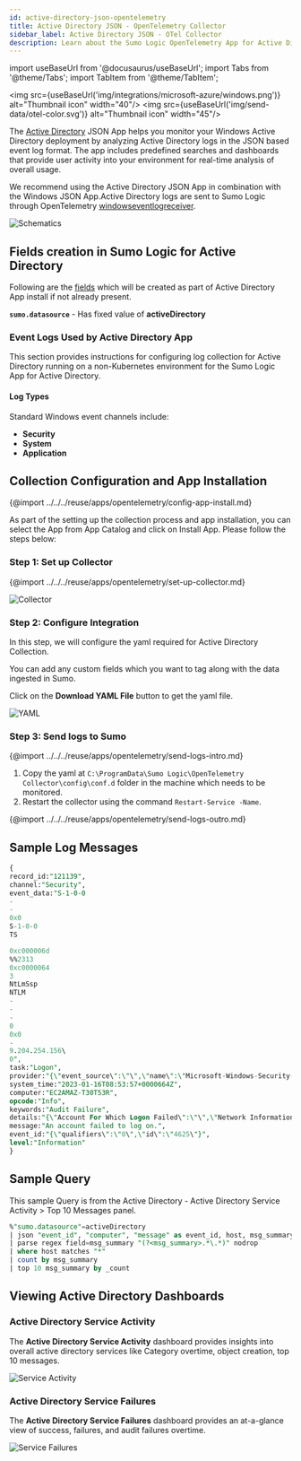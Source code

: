 ```yaml
---
id: active-directory-json-opentelemetry
title: Active Directory JSON - OpenTelemetry Collector
sidebar_label: Active Directory JSON - OTel Collector
description: Learn about the Sumo Logic OpenTelemetry App for Active Directory JSON.
---
```


import useBaseUrl from '@docusaurus/useBaseUrl';
import Tabs from '@theme/Tabs';
import TabItem from '@theme/TabItem';

<img src={useBaseUrl('img/integrations/microsoft-azure/windows.png')} alt="Thumbnail icon" width="40"/> <img src={useBaseUrl('img/send-data/otel-color.svg')} alt="Thumbnail icon" width="45"/>

The [Active Directory](https://learn.microsoft.com/en-us/windows-server/identity/ad-ds/get-started/virtual-dc/active-directory-domain-services-overview) JSON App helps you monitor your Windows Active Directory deployment by analyzing Active Directory logs in the JSON based event log format. The app includes predefined searches and dashboards that provide user activity into your environment for real-time analysis of overall usage.

We recommend using the Active Directory JSON App in combination with the Windows JSON App.Active Directory logs are sent to Sumo Logic through OpenTelemetry [windowseventlogreceiver](https://github.com/open-telemetry/opentelemetry-collector-contrib/tree/main/receiver/windowseventlogreceiver).

<img src='https://sumologic-app-data-v2.s3.amazonaws.com/dashboards/Active-Directory-OpenTelemetry/Active-Directory-Schematics.png' alt="Schematics" />

## Fields creation in Sumo Logic for Active Directory

Following are the [fields](https://help.sumologic.com/docs/manage/fields/) which will be created as part of Active Directory App install if not already present.

**`sumo.datasource`** - Has fixed value of **activeDirectory**

### Event Logs Used by Active Directory App

This section provides instructions for configuring log collection for Active Directory running on a non-Kubernetes environment for the Sumo Logic App for Active Directory.

#### Log Types

Standard Windows event channels include:
-   **Security**
-   **System**
-   **Application**

## Collection Configuration and App Installation

{@import ../../../reuse/apps/opentelemetry/config-app-install.md}

As part of the setting up the collection process and app installation, you can select the App from App Catalog and click on Install App. Please follow the steps below:

### Step 1: Set up Collector

{@import ../../../reuse/apps/opentelemetry/set-up-collector.md}

<img src='https://sumologic-app-data-v2.s3.amazonaws.com/dashboards/Active-Directory-OpenTelemetry/Active-Directory-Collector.png' alt="Collector" />

### Step 2: Configure Integration

In this step, we will configure the yaml required for Active Directory Collection.

You can add any custom fields which you want to tag along with the data ingested in Sumo.

Click on the **Download YAML File** button to get the yaml file.

<img src='https://sumologic-app-data-v2.s3.amazonaws.com/dashboards/Active-Directory-OpenTelemetry/Active-Directory-YAML.png' alt="YAML" />

### Step 3: Send logs to Sumo

{@import ../../../reuse/apps/opentelemetry/send-logs-intro.md}

1. Copy the yaml at `C:\ProgramData\Sumo Logic\OpenTelemetry Collector\config\conf.d` folder in the machine which needs to be monitored.
2. Restart the collector using the command `Restart-Service -Name`.

{@import ../../../reuse/apps/opentelemetry/send-logs-outro.md}


## Sample Log Messages

```sql
{
record_id:"121139",
channel:"Security",
event_data:"S-1-0-0
-
-
0x0
S-1-0-0
TS

0xc000006d
%%2313
0xc0000064
3
NtLmSsp
NTLM
-
-
-
0
0x0
-
9.204.254.156\
0",
task:"Logon",
provider:"{\"event_source\":\"\",\"name\":\"Microsoft-Windows-Security-Auditing\",\"guid\":\"{54849625-5478-4994-a5ba-3e3b0328c30d}\"}",
system_time:"2023-01-16T08:53:57+0000664Z",
computer:"EC2AMAZ-T30T53R",
opcode:"Info",
keywords:"Audit Failure",
details:"{\"Account For Which Logon Failed\":\"\",\"Network Information\":\"\",\"Failure Information\":\"\",\"Detailed Authentication Information\":\"\",\"Subject\":\"\",\"Process Information\":\"\",\"Logon Type\":\"3\",\"Additional Context\":\"\"}",
message:"An account failed to log on.",
event_id:"{\"qualifiers\":\"0\",\"id\":\"4625\"}",
level:"Information"
}
```

## Sample Query

This sample Query is from the Active Directory - Active Directory Service Activity > Top 10 Messages panel.

```sql
%"sumo.datasource"=activeDirectory
| json "event_id", "computer", "message" as event_id, host, msg_summary nodrop
| parse regex field=msg_summary "(?<msg_summary>.*\.*)" nodrop
| where host matches "*"
| count by msg_summary
| top 10 msg_summary by _count
```

## Viewing Active Directory Dashboards

### Active Directory Service Activity

The **Active Directory Service Activity** dashboard provides insights into overall active directory services like Category overtime, object creation, top 10 messages.

<img src='https://sumologic-app-data-v2.s3.amazonaws.com/dashboards/Active-Directory-OpenTelemetry/Active-Directory-Service-Activity.png' alt="Service Activity" />

### Active Directory Service Failures

The **Active Directory Service Failures** dashboard provides an at-a-glance view of success, failures, and audit failures overtime.

<img src='https://sumologic-app-data-v2.s3.amazonaws.com/dashboards/Active-Directory-OpenTelemetry/Active-Directory-Service-Failures.png' alt="Service Failures" />
